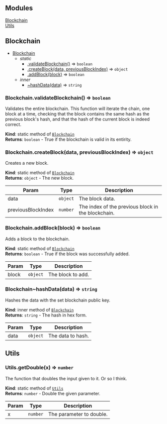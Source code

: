 ## Modules

<dl>
<dt><a href="#module_Blockchain">Blockchain</a></dt>
<dd></dd>
<dt><a href="#module_Utils">Utils</a></dt>
<dd></dd>
</dl>

<a name="module_Blockchain"></a>

## Blockchain

* [Blockchain](#module_Blockchain)
    * _static_
        * [.validateBlockchain()](#module_Blockchain.validateBlockchain) ⇒ <code>boolean</code>
        * [.createBlock(data, previousBlockIndex)](#module_Blockchain.createBlock) ⇒ <code>object</code>
        * [.addBlock(block)](#module_Blockchain.addBlock) ⇒ <code>boolean</code>
    * _inner_
        * [~hashData(data)](#module_Blockchain..hashData) ⇒ <code>string</code>

<a name="module_Blockchain.validateBlockchain"></a>

### Blockchain.validateBlockchain() ⇒ <code>boolean</code>
Validates the entire blockchain. This function will iterate the chain, oneblock at a time, checking that the block contains the same hash as theprevious block's hash, and that the hash of the current block is indeedcorrect.

**Kind**: static method of [<code>Blockchain</code>](#module_Blockchain)  
**Returns**: <code>boolean</code> - True if the blockchain is valid in its entirity.  
<a name="module_Blockchain.createBlock"></a>

### Blockchain.createBlock(data, previousBlockIndex) ⇒ <code>object</code>
Creates a new block.

**Kind**: static method of [<code>Blockchain</code>](#module_Blockchain)  
**Returns**: <code>object</code> - The new block.  

| Param | Type | Description |
| --- | --- | --- |
| data | <code>object</code> | The block data. |
| previousBlockIndex | <code>number</code> | The index of the previous block in the blockchain. |

<a name="module_Blockchain.addBlock"></a>

### Blockchain.addBlock(block) ⇒ <code>boolean</code>
Adds a block to the blockchain.

**Kind**: static method of [<code>Blockchain</code>](#module_Blockchain)  
**Returns**: <code>boolean</code> - True if the block was successfully added.  

| Param | Type | Description |
| --- | --- | --- |
| block | <code>object</code> | The block to add. |

<a name="module_Blockchain..hashData"></a>

### Blockchain~hashData(data) ⇒ <code>string</code>
Hashes the data with the set blockchain public key.

**Kind**: inner method of [<code>Blockchain</code>](#module_Blockchain)  
**Returns**: <code>string</code> - The hash in hex form.  

| Param | Type | Description |
| --- | --- | --- |
| data | <code>object</code> | The data to hash. |

<a name="module_Utils"></a>

## Utils
<a name="module_Utils.getDouble"></a>

### Utils.getDouble(x) ⇒ <code>number</code>
The function that doubles the input given to it. Or so I think.

**Kind**: static method of [<code>Utils</code>](#module_Utils)  
**Returns**: <code>number</code> - Double the given parameter.  

| Param | Type | Description |
| --- | --- | --- |
| x | <code>number</code> | The parameter to double. |

